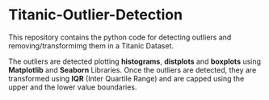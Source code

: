 # Titanic-Outlier-Detection
This repository contains the python code for detecting outliers and removing/transformimg them in a Titanic Dataset.

The outliers are detected plotting **histograms**, **distplots** and **boxplots** using **Matplotlib** and **Seaborn** Libraries. Once the outliers are detected, they are transformed using **IQR** (Inter Quartile Range) and are capped using the upper and the lower value boundaries.
